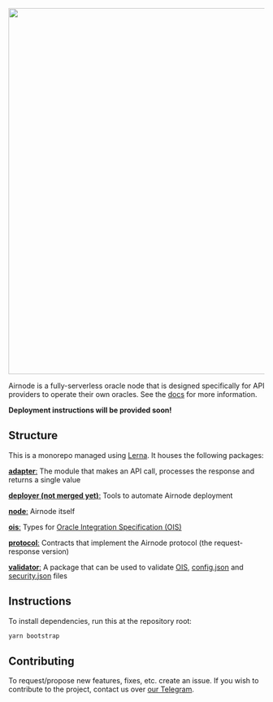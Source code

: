 <p align="center">
  <img src="https://user-images.githubusercontent.com/19530665/93134568-9bc9f580-f6e1-11ea-9a21-d9f5bed74fc7.png" width="720" />
</p>

Airnode is a fully-serverless oracle node that is designed specifically for API providers to operate their own oracles.
See the [docs](https://github.com/api3dao/api3-docs) for more information.

**Deployment instructions will be provided soon!**

## Structure

This is a monorepo managed using [Lerna](https://github.com/lerna/lerna).
It houses the following packages:

[**adapter**:](/packages/adapter/README.md) The module that makes an API call, processes the response and returns a single value

[**deployer (not merged yet)**:](https://github.com/api3dao/airnode/tree/aws-deployment/packages/deployer) Tools to automate Airnode deployment

[**node**:](/packages/node/README.md) Airnode itself

[**ois**:](/packages/ois) Types for [Oracle Integration Specification (OIS)](https://github.com/api3dao/api3-docs/blob/master/airnode/2-6-ois.md)

[**protocol**:](/packages/protocol/README.md) Contracts that implement the Airnode protocol (the request-response version)

[**validator**:](/packages/validator) A package that can be used to validate [OIS](https://github.com/api3dao/api3-docs/blob/master/airnode/2-6-ois.md), [config.json](https://github.com/api3dao/api3-docs/blob/master/airnode/2-7-config-json.md) and [security.json](https://github.com/api3dao/api3-docs/blob/master/airnode/2-8-security-json.md) files

## Instructions

To install dependencies, run this at the repository root:
```sh
yarn bootstrap
```

## Contributing

To request/propose new features, fixes, etc. create an issue.
If you wish to contribute to the project, contact us over [our Telegram](https://t.me/API3DAO).
